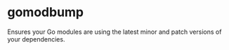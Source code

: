 # gomodbump
Ensures your Go modules are using the latest minor and patch versions of your dependencies.
